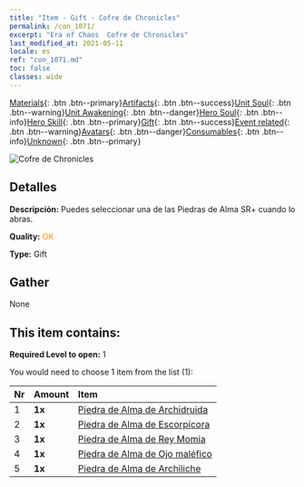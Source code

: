 ```yaml
---
title: "Item - Gift - Cofre de Chronicles"
permalink: /con_1071/
excerpt: "Era of Chaos  Cofre de Chronicles"
last_modified_at: 2021-05-11
locale: es
ref: "con_1071.md"
toc: false
classes: wide
---
```

 [Materials](/ItemsES/){: .btn .btn--primary}[Artifacts](/ItemsES/Artifacts/){: .btn .btn--success}[Unit Soul](/ItemsES/UnitSoul/){: .btn .btn--warning}[Unit Awakening](/ItemsES/UnitAwakening/){: .btn .btn--danger}[Hero Soul](/ItemsES/HeroSoul/){: .btn .btn--info}[Hero Skill](/ItemsES/HeroSkill/){: .btn .btn--primary}[Gift](/ItemsES/Gift/){: .btn .btn--success}[Event related](/ItemsES/Events/){: .btn .btn--warning}[Avatars](/ItemsES/Avatars/){: .btn .btn--danger}[Consumables](/ItemsES/Consumables/){: .btn .btn--info}[Unknown](/ItemsES/Unknown/){: .btn .btn--primary}

 ![Cofre de Chronicles](/images/t/i_907245.png)

## Detalles
 **Descripción:** Puedes seleccionar una de las Piedras de Alma SR+ cuando lo abras.

 **Quality:** <span style="color: #FF8C00">OK</span>

 **Type:** Gift

## Gather

  None

## This item contains:

 **Required Level to open:** 1

 You would need to choose 1 item from the list (1):

  | Nr | Amount |     Item    |
  |:---|:-------|:------------|
  | 1 |  **1x** | [Piedra de Alma de Archidruida](/ItemsES/unt_296/) |  | 
  | 2 |  **1x** | [Piedra de Alma de Escorpícora](/ItemsES/unt_333/) |  | 
  | 3 |  **1x** | [Piedra de Alma de Rey Momia](/ItemsES/unt_304/) |  | 
  | 4 |  **1x** | [Piedra de Alma de Ojo maléfico](/ItemsES/unt_330/) |  | 
  | 5 |  **1x** | [Piedra de Alma de Archiliche](/ItemsES/unt_301/) |  | 
